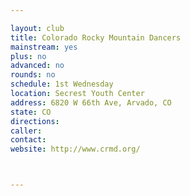 ```yaml
---

layout: club
title: Colorado Rocky Mountain Dancers
mainstream: yes
plus: no
advanced: no
rounds: no
schedule: 1st Wednesday
location: Secrest Youth Center
address: 6820 W 66th Ave, Arvado, CO
state: CO
directions: 
caller: 
contact: 
website: http://www.crmd.org/



---
```


